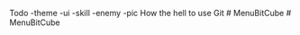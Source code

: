Todo
-theme
-ui
-skill
-enemy
-pic
How the hell to use Git
#   M e n u B i t C u b e  
 #   M e n u B i t C u b e  
 